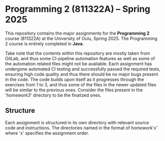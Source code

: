 # Programming 2 (811322A) – Spring 2025

This repository contains the major assignments for the **Programming 2** course (811322A) at the University of Oulu, Spring 2025. The Programming 2 course is entirely completed in **Java**.

Take note that the contents within this repository are mostly taken from GitLab, and thus some CI-pipeline automation features as well as some of the automation related files might not be available. Each assignment has undergone automated CI testing and successfully passed the required tests, ensuring high code quality and thus there should be no major bugs present in the code. The code builds upon itself as it progresses through the exercises from 1 to 3, and thus some of the files in the newer updated files will be similar to the previous ones. Consider the files present in the '*homework3*' directory to be the finalized ones. 

## Structure
Each assignment is structured in its own directory with relevant source code and instructions. The directories named in the format of *homework'x'* where 'x' specifies the assignment order.

